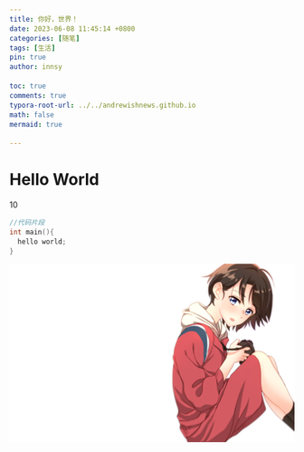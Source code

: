 ```yaml
---
title: 你好，世界！
date: 2023-06-08 11:45:14 +0800
categories: [随笔]
tags: [生活]
pin: true
author: innsy

toc: true
comments: true
typora-root-url: ../../andrewishnews.github.io
math: false
mermaid: true

---
```


# Hello World 

10

```c++
//代码片段
int main(){
  hello world;
}
```



![835515](/assets/blog_res/2021-03-30-hello-world.assets/835515.png)
